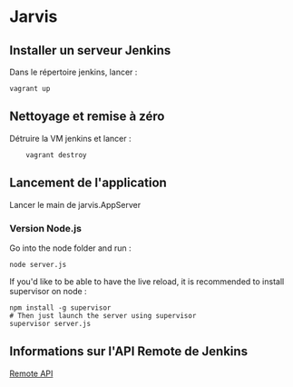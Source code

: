 Jarvis
=========

## Installer un serveur Jenkins

Dans le répertoire jenkins, lancer :

    vagrant up


## Nettoyage et remise à zéro

Détruire la VM jenkins et lancer :

        vagrant destroy



## Lancement de l'application

Lancer le main de jarvis.AppServer

### Version Node.js

Go into the node folder and run : 
```shell
node server.js
```
If you'd like to be able to have the live reload, it is recommended to install supervisor on node : 
```shell
npm install -g supervisor
# Then just launch the server using supervisor
supervisor server.js
```

## Informations sur l'API Remote de Jenkins

[Remote API](https://wiki.jenkins-ci.org/display/JENKINS/Remote+access+API)